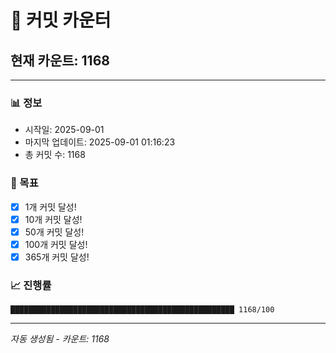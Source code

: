 # 🔢 커밋 카운터

## 현재 카운트: 1168

---

### 📊 정보
- 시작일: 2025-09-01
- 마지막 업데이트: 2025-09-01 01:16:23
- 총 커밋 수: 1168

### 🎯 목표
- [x] 1개 커밋 달성!
- [x] 10개 커밋 달성!
- [x] 50개 커밋 달성!
- [x] 100개 커밋 달성!
- [x] 365개 커밋 달성!

### 📈 진행률
```
██████████████████████████████████████████████████ 1168/100
```

---
*자동 생성됨 - 카운트: 1168*
